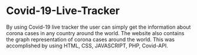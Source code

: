 # Covid-19-Live-Tracker
By using Covid-19 live tracker the user can simply get the information about corona cases in any country around the world. The website also contains the graph representation of corona cases around the world. This was accomplished by using HTML, CSS, JAVASCRIPT, PHP, Covid-API. 
